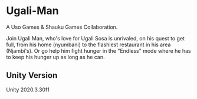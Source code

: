 # Ugali-Man

A Uso Games & Shauku Games Collaboration.

Join Ugali Man, who's love for Ugali Sosa is unrivaled, on his quest to get full, from his home (nyumbani)  to the flashiest restaurant in his area (Njambi's). 
Or go help him fight hunger in the "Endless" mode where he has to keep his hunger up as long as he can.

## Unity Version

Unity 2020.3.30f1


